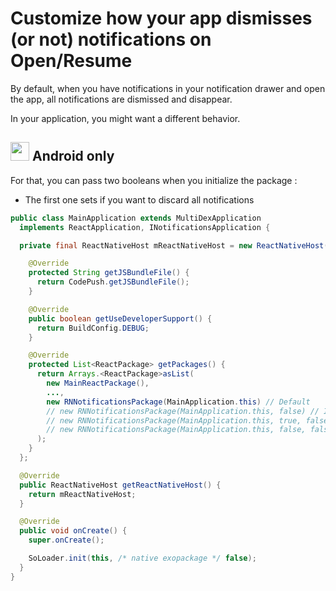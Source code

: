 # Customize how your app dismisses (or not) notifications on Open/Resume

By default, when you have notifications in your notification drawer and open the app, all notifications are dismissed and disappear.

In your application, you might want a different behavior.

## <img src="https://upload.wikimedia.org/wikipedia/commons/thumb/a/a0/APK_format_icon.png/768px-APK_format_icon.png" width=30/> Android only

For that, you can pass two booleans when you initialize the package : 

* The first one sets if you want to discard all notifications 

```java
public class MainApplication extends MultiDexApplication
  implements ReactApplication, INotificationsApplication {

  private final ReactNativeHost mReactNativeHost = new ReactNativeHost(this) {

    @Override
    protected String getJSBundleFile() {
      return CodePush.getJSBundleFile();
    }

    @Override
    public boolean getUseDeveloperSupport() {
      return BuildConfig.DEBUG;
    }

    @Override
    protected List<ReactPackage> getPackages() {
      return Arrays.<ReactPackage>asList(
        new MainReactPackage(),
        ...,
        new RNNotificationsPackage(MainApplication.this) // Default
        // new RNNotificationsPackage(MainApplication.this, false) // If you want to discard them on Resume but not on Init
        // new RNNotificationsPackage(MainApplication.this, true, false) // If you want to discard notifications when opening the app (cold boot) but not on Resume
        // new RNNotificationsPackage(MainApplication.this, false, false) // If you never want to discard notifications when opening the app
      );
    }
  };

  @Override
  public ReactNativeHost getReactNativeHost() {
    return mReactNativeHost;
  }

  @Override
  public void onCreate() {
    super.onCreate();

    SoLoader.init(this, /* native exopackage */ false);
  }
}
```
